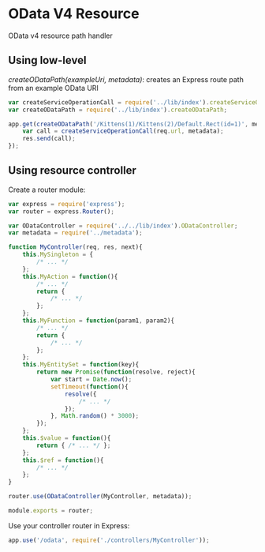 # OData V4 Resource

OData v4 resource path handler

## Using low-level

_createODataPath(exampleUri, metadata)_: creates an Express route path from an example OData URI

```javascript
var createServiceOperationCall = require('../lib/index').createServiceOperationCall;
var createODataPath = require('../lib/index').createODataPath;

app.get(createODataPath('/Kittens(1)/Kittens(2)/Default.Rect(id=1)', metadata), function(req, res, next){
	var call = createServiceOperationCall(req.url, metadata);
	res.send(call);
});
```

## Using resource controller

Create a router module:

```javascript
var express = require('express');
var router = express.Router();

var ODataController = require('../../lib/index').ODataController;
var metadata = require('../metadata');

function MyController(req, res, next){
    this.MySingleton = {
        /* ... */
    };
    this.MyAction = function(){
        /* ... */
        return {
			/* ... */
		};
    };
    this.MyFunction = function(param1, param2){
        /* ... */
        return {
			/* ... */
		};
    };
    this.MyEntitySet = function(key){
        return new Promise(function(resolve, reject){
            var start = Date.now();
            setTimeout(function(){
                resolve({
                    /* ... */
                });
            }, Math.random() * 3000);
        });
    };
    this.$value = function(){
        return { /* ... */ };
    };
    this.$ref = function(){
        /* ... */
    };
}

router.use(ODataController(MyController, metadata));

module.exports = router;
```

Use your controller router in Express:

```javascript
app.use('/odata', require('./controllers/MyController'));
```